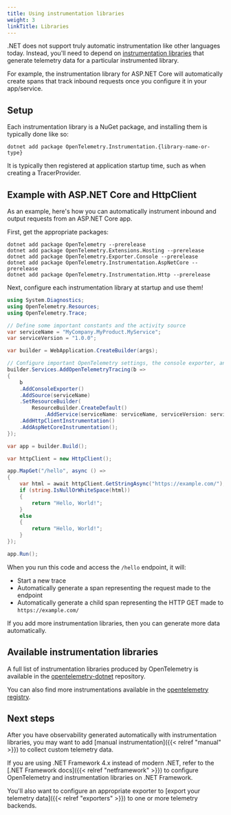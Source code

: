 ```yaml
---
title: Using instrumentation libraries
weight: 3
linkTitle: Libraries
---
```


.NET does not support truly automatic instrumentation like other languages today. Instead, you'll need to depend on
[instrumentation libraries](https://opentelemetry.io/docs/reference/specification/glossary/#instrumentation-library)
that generate telemetry data for a particular instrumented library.

For example, the instrumentation library for ASP.NET Core will automatically create spans that track inbound requests
once you configure it in your app/service.

## Setup

Each instrumentation library is a NuGet package, and installing them is typically done like so:

```
dotnet add package OpenTelemetry.Instrumentation.{library-name-or-type}
```

It is typically then registered at application startup time, such as when creating a TracerProvider.

## Example with ASP.NET Core and HttpClient

As an example, here's how you can automatically instrument inbound and output requests from an ASP.NET Core app.

First, get the appropriate packages:

```console
dotnet add package OpenTelemetry --prerelease
dotnet add package OpenTelemetry.Extensions.Hosting --prerelease
dotnet add package OpenTelemetry.Exporter.Console --prerelease
dotnet add package OpenTelemetry.Instrumentation.AspNetCore --prerelease
dotnet add package OpenTelemetry.Instrumentation.Http --prerelease
```

Next, configure each instrumentation library at startup and use them!

```csharp
using System.Diagnostics;
using OpenTelemetry.Resources;
using OpenTelemetry.Trace;

// Define some important constants and the activity source
var serviceName = "MyCompany.MyProduct.MyService";
var serviceVersion = "1.0.0";

var builder = WebApplication.CreateBuilder(args);

// Configure important OpenTelemetry settings, the console exporter, and automatic instrumentation
builder.Services.AddOpenTelemetryTracing(b =>
{
    b
    .AddConsoleExporter()
    .AddSource(serviceName)
    .SetResourceBuilder(
        ResourceBuilder.CreateDefault()
            .AddService(serviceName: serviceName, serviceVersion: serviceVersion))
    .AddHttpClientInstrumentation()
    .AddAspNetCoreInstrumentation();
});

var app = builder.Build();

var httpClient = new HttpClient();

app.MapGet("/hello", async () =>
{
    var html = await httpClient.GetStringAsync("https://example.com/");
    if (string.IsNullOrWhiteSpace(html))
    {
        return "Hello, World!";
    }
    else
    {
        return "Hello, World!";
    }
});

app.Run();
```

When you run this code and access the `/hello` endpoint, it will:

* Start a new trace
* Automatically generate a span representing the request made to the endpoint
* Automatically generate a child span representing the HTTP GET made to `https://example.com/`

If you add more instrumentation libraries, then you can generate more data automatically.

## Available instrumentation libraries

A full list of instrumentation libraries produced by OpenTelemetry is available in the
[opentelemetry-dotnet](https://github.com/open-telemetry/opentelemetry-dotnet) repository.

You can also find more instrumentations available in the [opentelemetry registry](https://opentelemetry.io/registry/?language=dotnet&component=instrumentation).

## Next steps

After you have observability generated automatically with instrumentation libraries, you may want to add
[manual instrumentation]({{< relref "manual" >}}) to collect custom telemetry data.

If you are using .NET Framework 4.x instead of modern .NET, refer to the [.NET Framework docs]({{< relref "netframework" >}})
to configure OpenTelemetry and instrumentation libraries on .NET Framework.

You'll also want to configure an appropriate exporter to [export your telemetry data]({{< relref "exporters" >}})
to one or more telemetry backends.